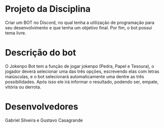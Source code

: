 # Projeto da Disciplina

Criar um BOT no Discord, no qual tenha a utilização de programação para seu desenvolvimento e que tenha um objetivo final.
Por fim, o bot possui tema livre.

# Descrição do bot

O Jokenpo Bot tem a função de jogar jokenpo (Pedra, Papel e Tesoura), o jogador deverá selecionar uma das três opções, escrevendo elas com letras maiúsculas, e o bot selecionará automaticamente uma dentre as três possibilidades. Após isso ele irá informar o resultado, podendo ser, empate, vitória ou derrota.
# Desenvolvedores
Gabriel Silveira e Gustavo Casagrande
